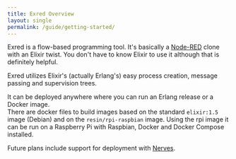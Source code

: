 ```yaml
---
title: Exred Overview
layout: single
permalink: /guide/getting-started/
---
```


Exred is a flow-based programming tool. It's basically a [Node-RED](https://nodered.org/) clone with an Elixir twist. You don't have to know Elixir to use it although that is definitely helpful.

Exred utilizes Elixir's (actually Erlang's) easy process creation, message passing and supervision trees.

It can be deployed anywhere where you can run an Erlang release or a Docker image.  
There are docker files to build images based on the standard ```elixir:1.5``` image (Debian) and on the ```resin/rpi-raspbian``` image.
Using the rpi image it can be run on a Raspberry Pi with Raspbian, Docker and Docker Compose installed.

Future plans include support for deployment with [Nerves](https://nerves-project.org/).
